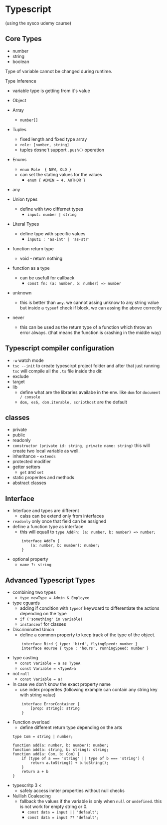 # Typescript

(using the sysco udemy caurse)

## Core Types
 - number
 - string
 - boolean

 Type of variable cannot be changed during runtime.

 Type Inference
  - variable type is getting from it's value
  
 - Object
 - Array
    - `number[]`
 - Tuples
    - fixed length and fixed type array
    - `role: [number, string]`
    - tuples dosne't support `.push()` operation
 - Enums
    - `enum Role  { NEW, OLD }`
    - can set the stating values for the values
        - `enum { ADMIN = 4, AUTHOR }`
 - any

 - Union types
   - define with two differnet types
     - `input: number | string`
 - Literal Types
    - define type with specific values
        - `input1 : 'as-int' | 'as-str'`
 - function return type
    - void - return nothing
 - function as a type
    - can be usefull for callback
        - `const fn: (a: number, b: number) => number`
 - unknown
    - this is better than `any`. we cannot assing unknow to any string value but inside a `typeof` check if block, we can assing the above correctly
 - never
    - this can be used as the return type of a function which throw an error always. (that means the function is crashing in the middle way)

## Typescript compiler configuration
 - `-w` watch mode
 - `tsc --init` to create typescirpt project folder and after that just running `tsc` will compile all the `.ts` file inside the dir.
 - exclude
 - target
 - lib
    - define what are the libraries availabe in the env. like `dom` for `document / console`
    - `dom, es6, dom.iterable, scripthost` are the default

## classes
 - private
 - public
 - readonly
 - `constructor (private id: string, private name: string)` this will create two local variable as well.
 - inheritance - `extends`
 - protected modifier
 - getter setters
    - `get` and `set`
 - static properites and methods
 - abstract classes
 
 ## Interface
 - Interface and types are different
    - calss can be extend only from interfaces
 - `readonly` only once that field can be assigned
 - define a function type as interface
    - this will equall to `type AddFn: (a: number, b: number) => number;`
    ```
        interface AddFn {
            (a: number, b: number): number;
        } 
    ```
 - optional property
    - `name ?: string`

## Advanced Typescript Types
- combining two types
    - `type newType = Admin & Employee`
- type cguards
    - adding if condition with `typeof` keywoard to differentiate the actions depending on the type
    - `if ('something' in variable)`
    - `instanceof` for classes
- Discriminated Union
    - define a common property to keep track of the type of the object.
    ```
        interface Bird { type: 'bird', flyingSpeed: number }
        interface Hourse { type : 'hours', runningSpeed: number }
    ```
- type casting
    - `const Variable = a as TypeA`
    - `const Variable = <TypeA>a`
- not `null`
    - `const Variable = a!`
- In case we don't know the exact property name
    - use index properites (following example can contain any string key with string value)
    ```
        interface ErrorContainer {
            [prop: string]: string
        }
    ```
- Function overload
    - define different return type depending on the arts
    ```
    type Com = string | number;

    function add(a: number, b: number): number;
    function add(a: string, b: string): string;
    function add(a: Com, b: Com) {
        if (type of a === 'string' || type of b === 'string') {
            return a.toString() + b.toString();
        }
        return a + b
    }
    ```
- typescritp 3 <
    - safely access innter properties without null checks
- Nullish Coalescing
    - fallback the values if the variable is only when `null` or `undefined`. this is not work for empty string or 0.
        - `const data = input || 'default';`
        - `const data = input ?? 'default';`
